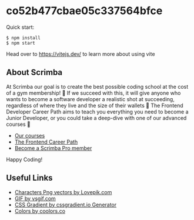 # co52b477cbae05c337564bfce

Quick start:

```
$ npm install
$ npm start
````

Head over to https://vitejs.dev/ to learn more about using vite
## About Scrimba

At Scrimba our goal is to create the best possible coding school at the cost of a gym membership! 💜
If we succeed with this, it will give anyone who wants to become a software developer a realistic shot at succeeding, regardless of where they live and the size of their wallets 🎉
The Frontend Developer Career Path aims to teach you everything you need to become a Junior Developer, or you could take a deep-dive with one of our advanced courses 🚀

- [Our courses](https://scrimba.com/allcourses)
- [The Frontend Career Path](https://scrimba.com/learn/frontend)
- [Become a Scrimba Pro member](https://scrimba.com/pricing)

Happy Coding!

## Useful Links

- <a href="https://lovepik.com/images/png-characters.html">Characters Png vectors by Lovepik.com</a>
- <a href="https://vsgif.com/gif/">GIF by vsgif.com</a>
- <a href="https://cssgradient.io/">CSS Gradient by cssgradient.io Generator</a>
- <a href="https://coolors.co/">Colors by coolors.co</a>
